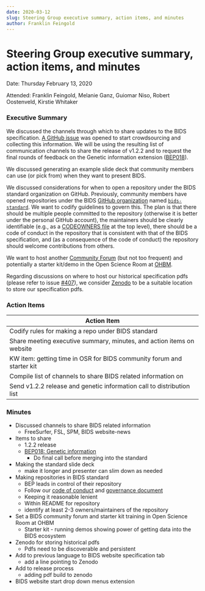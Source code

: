 ```yaml
---
date: 2020-03-12
slug: Steering Group executive summary, action items, and minutes
author: Franklin Feingold
---
```


# Steering Group executive summary, action items, and minutes

Date: Thursday February 13, 2020

Attended: Franklin Feingold, Melanie Ganz, Guiomar Niso, Robert Oostenveld, Kirstie Whitaker

<!--more-->

### Executive Summary

We discussed the channels through which to share updates to the BIDS specification.
[A GitHub issue](https://github.com/bids-standard/bids-specification/issues/415) was opened to start crowdsourcing and collecting this information.
We will be using the resulting list of communication channels to share the release of v1.2.2 and to request the final rounds of feedback on the Genetic information extension ([BEP018](https://github.com/bids-standard/bids-specification/pull/395)).

We discussed generating an example slide deck that community members can  use (or pick from) when they want to present BIDS.

We discussed considerations for when to open a repository under the BIDS standard organization on GitHub.
Previously, community members have opened repositories under the BIDS
[GitHub organization](https://docs.github.com/en/organizations/collaborating-with-groups-in-organizations/about-organizations)
named [`bids-standard`](https://github.com/bids-standard).
We want to codify guidelines to govern this.
The plan is that there should be multiple people committed to the repository (otherwise it is better under the personal GitHub account), the maintainers should be clearly identifiable (e.g., as a
[CODEOWNERS file](https://docs.github.com/en/repositories/managing-your-repositorys-settings-and-features/customizing-your-repository/about-code-owners#about-code-owners)
at the top level), there should be a code of conduct in the repository that is consistent with that of the BIDS specification, and (as a consequence of the code of conduct) the repository should welcome contributions from others.

We want to host another [Community Forum](https://bids.neuroimaging.io/2020/01/02/announcement-community-forum-events.html) (but not too frequent) and potentially a starter kit/demo in the Open Science Room at [OHBM](https://www.humanbrainmapping.org).

Regarding discussions on where to host our historical specification pdfs (please refer to issue [#407](https://github.com/bids-standard/bids-specification/pull/407)), we consider [Zenodo](https://zenodo.org/) to be a suitable location to store our specification pdfs.

### Action Items

| Action Item |
| -------- |
| Codify rules for making a repo under BIDS standard |
| Share meeting executive summary, minutes, and action items on website |
| KW item: getting time in OSR for BIDS community forum and starter kit |
| Compile list of channels to share BIDS related information on |
| Send v1.2.2 release and genetic information call to distribution list |

### Minutes

- Discussed channels to share BIDS related information
  - FreeSurfer, FSL, SPM, BIDS website-news
- Items to share
  - 1.2.2 release
  - [BEP018: Genetic information](https://github.com/bids-standard/bids-specification/pull/395)
    - Do final call before merging into the standard
- Making the standard slide deck
  - make it longer and presenter can slim down as needed
- Making repositories in BIDS standard
  - BEP leads in control of their repository
  - Follow our [code of conduct](https://github.com/bids-standard/bids-specification/blob/master/CODE_OF_CONDUCT.md) and [governance document](https://docs.google.com/document/d/1R-J2lL9V_wIkYhye4zH-feyl4P4J8NyO40rIYyY141o/)
  - Keeping it reasonable lenient
  - Within README for repository
  - identify at least 2-3 owners/maintainers of the repository
- Set a BIDS community forum and starter kit training in Open Science Room at OHBM
  - Starter kit - running demos showing power of getting data into the BIDS ecosystem
- Zenodo for storing historical pdfs
  - Pdfs need to be discoverable and persistent
- Add to previous language to BIDS website specification tab
  - add a line pointing to Zenodo
- Add to release process
  - adding pdf build to zenodo
- BIDS website start drop down menus extension
